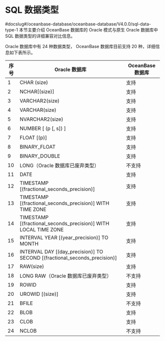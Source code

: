 # SQL 数据类型
#docslug#/oceanbase-database/oceanbase-database/V4.0.0/sql-data-type-1
本节主要介绍 OceanBase 数据库的 Oracle 模式与原生 Oracle 数据库中 SQL 数据类型的详细兼容对比信息。

Oracle 数据库中有 24 种数据类型， OceanBase 数据库目前支持 20 种，详细信息如下表所示。


| 序号 |       Oracle 数据库        | OceanBase 数据库 |
|-----|-----------------------------|-----------------|
| 1  | CHAR (size)             | 支持            |
| 2  | NCHAR\[(size)\]         | 支持            |
| 3  | VARCHAR2(size)          | 支持            |
| 4  | VARCHAR(size)           | 支持            |
| 5  | NVARCHAR2(size)         | 支持            |
| 6  | NUMBER \[ (p \[, s\]) \]              | 支持            |
| 7  | FLOAT \[(p)\]           | 支持            |
| 8  | BINARY_FLOAT            | 支持            |
| 9  | BINARY_DOUBLE           | 支持            |
| 10 | LONG（Oracle 数据库已废弃类型）   | 不支持           |
| 11 | DATE      | 支持            |
| 12 | TIMESTAMP \[(fractional_seconds_precision)\]        | 支持            |
| 13 | TIMESTAMP   \[(fractional_seconds_precision)\] WITH TIME ZONE     | 支持            |
| 14 | TIMESTAMP   \[(fractional_seconds_precision)\] WITH LOCAL TIME ZONE             | 支持            |
| 15 | INTERVAL YEAR \[(year_precision)\] TO MONTH         | 支持            |
| 16 | INTERVAL DAY   \[(day_precision)\] TO SECOND \[(fractional_seconds_precision)\] | 支持            |
| 17 | RAW(size) | 支持            |
| 18 | LONG RAW（Oracle 数据库已废弃类型）             | 不支持           |
| 19 | ROWID     | 支持            |
| 20 | UROWID \[(size)\]       | 支持            |
| 21 | BFILE     | 不支持           |
| 22 | BLOB      | 支持            |
| 23 | CLOB      | 支持            |
| 24 | NCLOB     | 不支持           |